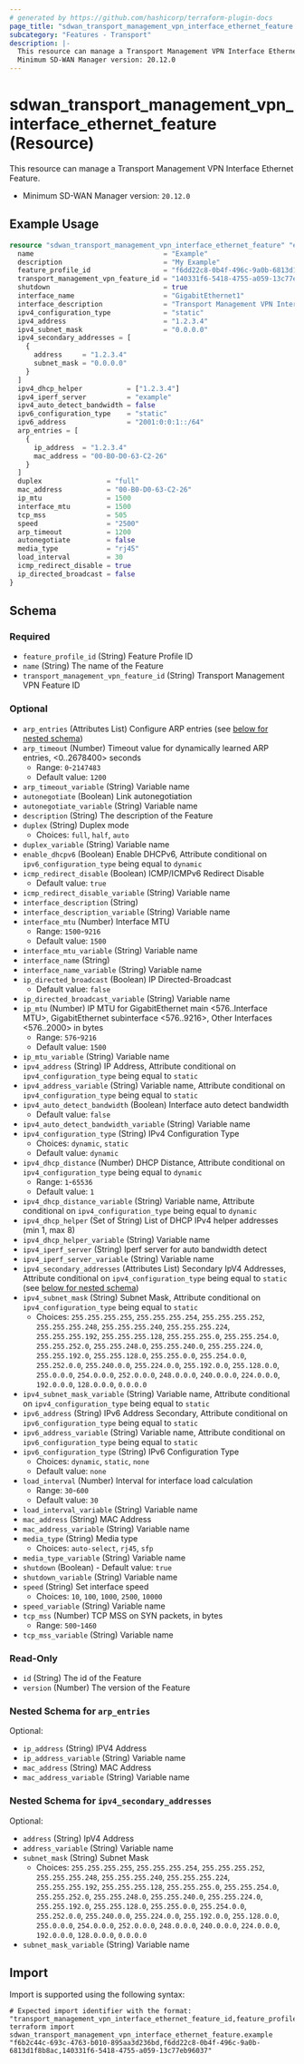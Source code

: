 ```yaml
---
# generated by https://github.com/hashicorp/terraform-plugin-docs
page_title: "sdwan_transport_management_vpn_interface_ethernet_feature Resource - terraform-provider-sdwan"
subcategory: "Features - Transport"
description: |-
  This resource can manage a Transport Management VPN Interface Ethernet Feature.
  Minimum SD-WAN Manager version: 20.12.0
---
```


# sdwan_transport_management_vpn_interface_ethernet_feature (Resource)

This resource can manage a Transport Management VPN Interface Ethernet Feature.
  - Minimum SD-WAN Manager version: `20.12.0`

## Example Usage

```terraform
resource "sdwan_transport_management_vpn_interface_ethernet_feature" "example" {
  name                                = "Example"
  description                         = "My Example"
  feature_profile_id                  = "f6dd22c8-0b4f-496c-9a0b-6813d1f8b8ac"
  transport_management_vpn_feature_id = "140331f6-5418-4755-a059-13c77eb96037"
  shutdown                            = true
  interface_name                      = "GigabitEthernet1"
  interface_description               = "Transport Management VPN Interface Ethernet"
  ipv4_configuration_type             = "static"
  ipv4_address                        = "1.2.3.4"
  ipv4_subnet_mask                    = "0.0.0.0"
  ipv4_secondary_addresses = [
    {
      address     = "1.2.3.4"
      subnet_mask = "0.0.0.0"
    }
  ]
  ipv4_dhcp_helper           = ["1.2.3.4"]
  ipv4_iperf_server          = "example"
  ipv4_auto_detect_bandwidth = false
  ipv6_configuration_type    = "static"
  ipv6_address               = "2001:0:0:1::/64"
  arp_entries = [
    {
      ip_address  = "1.2.3.4"
      mac_address = "00-B0-D0-63-C2-26"
    }
  ]
  duplex                = "full"
  mac_address           = "00-B0-D0-63-C2-26"
  ip_mtu                = 1500
  interface_mtu         = 1500
  tcp_mss               = 505
  speed                 = "2500"
  arp_timeout           = 1200
  autonegotiate         = false
  media_type            = "rj45"
  load_interval         = 30
  icmp_redirect_disable = true
  ip_directed_broadcast = false
}
```

<!-- schema generated by tfplugindocs -->
## Schema

### Required

- `feature_profile_id` (String) Feature Profile ID
- `name` (String) The name of the Feature
- `transport_management_vpn_feature_id` (String) Transport Management VPN Feature ID

### Optional

- `arp_entries` (Attributes List) Configure ARP entries (see [below for nested schema](#nestedatt--arp_entries))
- `arp_timeout` (Number) Timeout value for dynamically learned ARP entries, <0..2678400> seconds
  - Range: `0`-`2147483`
  - Default value: `1200`
- `arp_timeout_variable` (String) Variable name
- `autonegotiate` (Boolean) Link autonegotiation
- `autonegotiate_variable` (String) Variable name
- `description` (String) The description of the Feature
- `duplex` (String) Duplex mode
  - Choices: `full`, `half`, `auto`
- `duplex_variable` (String) Variable name
- `enable_dhcpv6` (Boolean) Enable DHCPv6, Attribute conditional on `ipv6_configuration_type` being equal to `dynamic`
- `icmp_redirect_disable` (Boolean) ICMP/ICMPv6 Redirect Disable
  - Default value: `true`
- `icmp_redirect_disable_variable` (String) Variable name
- `interface_description` (String)
- `interface_description_variable` (String) Variable name
- `interface_mtu` (Number) Interface MTU
  - Range: `1500`-`9216`
  - Default value: `1500`
- `interface_mtu_variable` (String) Variable name
- `interface_name` (String)
- `interface_name_variable` (String) Variable name
- `ip_directed_broadcast` (Boolean) IP Directed-Broadcast
  - Default value: `false`
- `ip_directed_broadcast_variable` (String) Variable name
- `ip_mtu` (Number) IP MTU for GigabitEthernet main <576..Interface MTU>, GigabitEthernet subinterface <576..9216>, Other Interfaces <576..2000> in bytes
  - Range: `576`-`9216`
  - Default value: `1500`
- `ip_mtu_variable` (String) Variable name
- `ipv4_address` (String) IP Address, Attribute conditional on `ipv4_configuration_type` being equal to `static`
- `ipv4_address_variable` (String) Variable name, Attribute conditional on `ipv4_configuration_type` being equal to `static`
- `ipv4_auto_detect_bandwidth` (Boolean) Interface auto detect bandwidth
  - Default value: `false`
- `ipv4_auto_detect_bandwidth_variable` (String) Variable name
- `ipv4_configuration_type` (String) IPv4 Configuration Type
  - Choices: `dynamic`, `static`
  - Default value: `dynamic`
- `ipv4_dhcp_distance` (Number) DHCP Distance, Attribute conditional on `ipv4_configuration_type` being equal to `dynamic`
  - Range: `1`-`65536`
  - Default value: `1`
- `ipv4_dhcp_distance_variable` (String) Variable name, Attribute conditional on `ipv4_configuration_type` being equal to `dynamic`
- `ipv4_dhcp_helper` (Set of String) List of DHCP IPv4 helper addresses (min 1, max 8)
- `ipv4_dhcp_helper_variable` (String) Variable name
- `ipv4_iperf_server` (String) Iperf server for auto bandwidth detect
- `ipv4_iperf_server_variable` (String) Variable name
- `ipv4_secondary_addresses` (Attributes List) Secondary IpV4 Addresses, Attribute conditional on `ipv4_configuration_type` being equal to `static` (see [below for nested schema](#nestedatt--ipv4_secondary_addresses))
- `ipv4_subnet_mask` (String) Subnet Mask, Attribute conditional on `ipv4_configuration_type` being equal to `static`
  - Choices: `255.255.255.255`, `255.255.255.254`, `255.255.255.252`, `255.255.255.248`, `255.255.255.240`, `255.255.255.224`, `255.255.255.192`, `255.255.255.128`, `255.255.255.0`, `255.255.254.0`, `255.255.252.0`, `255.255.248.0`, `255.255.240.0`, `255.255.224.0`, `255.255.192.0`, `255.255.128.0`, `255.255.0.0`, `255.254.0.0`, `255.252.0.0`, `255.240.0.0`, `255.224.0.0`, `255.192.0.0`, `255.128.0.0`, `255.0.0.0`, `254.0.0.0`, `252.0.0.0`, `248.0.0.0`, `240.0.0.0`, `224.0.0.0`, `192.0.0.0`, `128.0.0.0`, `0.0.0.0`
- `ipv4_subnet_mask_variable` (String) Variable name, Attribute conditional on `ipv4_configuration_type` being equal to `static`
- `ipv6_address` (String) IPv6 Address Secondary, Attribute conditional on `ipv6_configuration_type` being equal to `static`
- `ipv6_address_variable` (String) Variable name, Attribute conditional on `ipv6_configuration_type` being equal to `static`
- `ipv6_configuration_type` (String) IPv6 Configuration Type
  - Choices: `dynamic`, `static`, `none`
  - Default value: `none`
- `load_interval` (Number) Interval for interface load calculation
  - Range: `30`-`600`
  - Default value: `30`
- `load_interval_variable` (String) Variable name
- `mac_address` (String) MAC Address
- `mac_address_variable` (String) Variable name
- `media_type` (String) Media type
  - Choices: `auto-select`, `rj45`, `sfp`
- `media_type_variable` (String) Variable name
- `shutdown` (Boolean) - Default value: `true`
- `shutdown_variable` (String) Variable name
- `speed` (String) Set interface speed
  - Choices: `10`, `100`, `1000`, `2500`, `10000`
- `speed_variable` (String) Variable name
- `tcp_mss` (Number) TCP MSS on SYN packets, in bytes
  - Range: `500`-`1460`
- `tcp_mss_variable` (String) Variable name

### Read-Only

- `id` (String) The id of the Feature
- `version` (Number) The version of the Feature

<a id="nestedatt--arp_entries"></a>
### Nested Schema for `arp_entries`

Optional:

- `ip_address` (String) IPV4 Address
- `ip_address_variable` (String) Variable name
- `mac_address` (String) MAC Address
- `mac_address_variable` (String) Variable name


<a id="nestedatt--ipv4_secondary_addresses"></a>
### Nested Schema for `ipv4_secondary_addresses`

Optional:

- `address` (String) IpV4 Address
- `address_variable` (String) Variable name
- `subnet_mask` (String) Subnet Mask
  - Choices: `255.255.255.255`, `255.255.255.254`, `255.255.255.252`, `255.255.255.248`, `255.255.255.240`, `255.255.255.224`, `255.255.255.192`, `255.255.255.128`, `255.255.255.0`, `255.255.254.0`, `255.255.252.0`, `255.255.248.0`, `255.255.240.0`, `255.255.224.0`, `255.255.192.0`, `255.255.128.0`, `255.255.0.0`, `255.254.0.0`, `255.252.0.0`, `255.240.0.0`, `255.224.0.0`, `255.192.0.0`, `255.128.0.0`, `255.0.0.0`, `254.0.0.0`, `252.0.0.0`, `248.0.0.0`, `240.0.0.0`, `224.0.0.0`, `192.0.0.0`, `128.0.0.0`, `0.0.0.0`
- `subnet_mask_variable` (String) Variable name

## Import

Import is supported using the following syntax:

```shell
# Expected import identifier with the format: "transport_management_vpn_interface_ethernet_feature_id,feature_profile_id,transport_management_vpn_feature_id"
terraform import sdwan_transport_management_vpn_interface_ethernet_feature.example "f6b2c44c-693c-4763-b010-895aa3d236bd,f6dd22c8-0b4f-496c-9a0b-6813d1f8b8ac,140331f6-5418-4755-a059-13c77eb96037"
```
